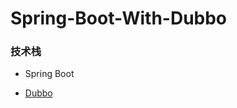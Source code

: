 # Spring-Boot-With-Dubbo

### 技术栈

- Spring Boot

- [Dubbo](https://github.com/alibaba/dubbo-spring-boot-starter)
